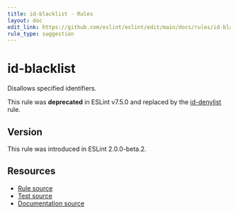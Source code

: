 ```yaml
---
title: id-blacklist - Rules
layout: doc
edit_link: https://github.com/eslint/eslint/edit/main/docs/rules/id-blacklist.md
rule_type: suggestion
---
```

<!-- Note: No pull requests accepted for this file. See README.md in the root directory for details. -->

# id-blacklist

Disallows specified identifiers.

This rule was **deprecated** in ESLint v7.5.0 and replaced by the [id-denylist](id-denylist) rule.

## Version

This rule was introduced in ESLint 2.0.0-beta.2.

## Resources

* [Rule source](https://github.com/eslint/eslint/tree/HEAD/lib/rules/id-blacklist.js)
* [Test source](https://github.com/eslint/eslint/tree/HEAD/tests/lib/rules/id-blacklist.js)
* [Documentation source](https://github.com/eslint/eslint/tree/HEAD/docs/rules/id-blacklist.md)
